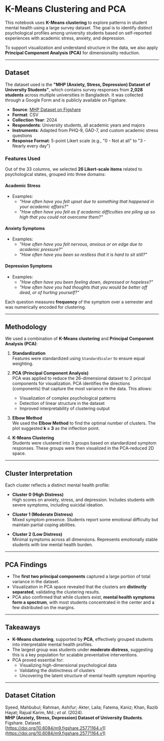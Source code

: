 # K-Means Clustering and PCA

This notebook uses **K-Means clustering** to explore patterns in student mental health using a large survey dataset. The goal is to identify distinct psychological profiles among university students based on self-reported experiences with academic stress, anxiety, and depression.

To support visualization and understand structure in the data, we also apply **Principal Component Analysis (PCA)** for dimensionality reduction.

---

## Dataset

The dataset used is the **"MHP (Anxiety, Stress, Depression) Dataset of University Students"**, which contains survey responses from **2,028 students** across multiple universities in Bangladesh. It was collected through a Google Form and is publicly available on Figshare.

- **Source**: [MHP Dataset on Figshare](https://doi.org/10.6084/m9.figshare.25771164.v1)
- **Format**: CSV
- **Collection Year**: 2024
- **Respondents**: University students, all academic years and majors
- **Instruments**: Adapted from PHQ-9, GAD-7, and custom academic stress questions
- **Response Format**: 5-point Likert scale (e.g., "0 - Not at all" to "3 - Nearly every day")

### Features Used

Out of the 33 columns, we selected **26 Likert-scale items** related to psychological states, grouped into three domains:

#### Academic Stress
- Examples:
  - *"How often have you felt upset due to something that happened in your academic affairs?"*
  - *"How often have you felt as if academic difficulties are piling up so high that you could not overcome them?"*

#### Anxiety Symptoms
- Examples:
  - *"How often have you felt nervous, anxious or on edge due to academic pressure?"*
  - *"How often have you been so restless that it is hard to sit still?"*

#### Depression Symptoms
- Examples:
  - *"How often have you been feeling down, depressed or hopeless?"*
  - *"How often have you had thoughts that you would be better off dead, or of hurting yourself?"*

Each question measures **frequency** of the symptom over a semester and was numerically encoded for clustering.

---

## Methodology

We used a combination of **K-Means clustering** and **Principal Component Analysis (PCA)**:

1. **Standardization**  
   Features were standardized using `StandardScaler` to ensure equal weighting.

2. **PCA (Principal Component Analysis)**  
   PCA was applied to reduce the 26-dimensional dataset to 2 principal components for visualization. PCA identifies the directions (components) that capture the most variance in the data. This allows:
   - Visualization of complex psychological patterns
   - Detection of linear structure in the dataset
   - Improved interpretability of clustering output

3. **Elbow Method**  
   We used the **Elbow Method** to find the optimal number of clusters. The plot suggested **k = 3** as the inflection point.

4. **K-Means Clustering**  
   Students were clustered into 3 groups based on standardized symptom responses. These groups were then visualized in the PCA-reduced 2D space.

---

## Cluster Interpretation

Each cluster reflects a distinct mental health profile:

- **Cluster 0 (High Distress)**  
  High scores on anxiety, stress, and depression. Includes students with severe symptoms, including suicidal ideation.

- **Cluster 1 (Moderate Distress)**  
  Mixed symptom presence. Students report some emotional difficulty but maintain partial coping abilities.

- **Cluster 2 (Low Distress)**  
  Minimal symptoms across all dimensions. Represents emotionally stable students with low mental health burden.

---

## PCA Findings

- The **first two principal components** captured a large portion of total variance in the dataset.
- Visualization in PCA space revealed that the clusters are **distinctly separated**, validating the clustering results.
- PCA also confirmed that while clusters exist, **mental health symptoms form a spectrum**, with most students concentrated in the center and a few distributed on the margins.

---

## Takeaways

- **K-Means clustering**, supported by **PCA**, effectively grouped students into interpretable mental health profiles.
- The largest group was students under **moderate distress**, suggesting this is a key population for scalable preventative interventions.
- PCA proved essential for:
  - Visualizing high-dimensional psychological data
  - Validating the distinctness of clusters
  - Uncovering the latent structure of mental health symptom reporting

---

## Dataset Citation

Syeed, Mahbubul; Rahman, Ashifur; Akter, Laila; Fatema, Kaniz; Khan, Razib Hayat; Rajual Karim, Md.; *et al.* (2024).  
**MHP (Anxiety, Stress, Depression) Dataset of University Students**. Figshare. Dataset.  
[https://doi.org/10.6084/m9.figshare.25771164.v1](https://doi.org/10.6084/m9.figshare.25771164.v1)
